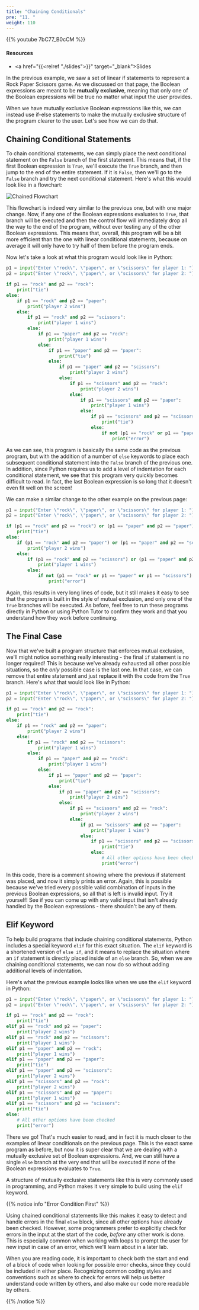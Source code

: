 ```yaml
---
title: "Chaining Conditionals"
pre: "11. "
weight: 110
---
```


{{% youtube 7bC77_B0cCM %}}

<!-- Old: _gpasgFxlIw -->

#### Resources

* <a href="{{<relref "./slides">}}" target="_blank">Slides</a>

In the previous example, we saw a set of linear if statements to represent a Rock Paper Scissors game. As we discussed on that page, the Boolean expressions are meant to be **mutually exclusive**, meaning that only one of the Boolean expressions will be true no matter what input the user provides. 

When we have mutually exclusive Boolean expressions like this, we can instead use if-else statements to make the mutually exclusive structure of the program clearer to the user. Let's see how we can do that.

## Chaining Conditional Statements

To chain conditional statements, we can simply place the next conditional statement on the `False` branch of the first statement. This means that, if the first Boolean expression is `True`, we'll execute the `True` branch, and then jump to the end of the entire statement. If it is `False`, then we'll go to the `False` branch and try the next conditional statement. Here's what this would look like in a flowchart:

![Chained Flowchart](/images/04/chain.svg?classes=border,shadow)

This flowchart is indeed very similar to the previous one, but with one major change. Now, if any one of the Boolean expressions evaluates to `True`, that branch will be executed and then the control flow will immediately drop all the way to the end of the program, without ever testing any of the other Boolean expressions. This means that, overall, this program will be a bit more efficient than the one with linear conditional statements, because on average it will only have to try half of them before the program ends.

Now let's take a look at what this program would look like in Python:

```python
p1 = input("Enter \"rock\", \"paper\", or \"scissors\" for player 1: ")
p2 = input("Enter \"rock\", \"paper\", or \"scissors\" for player 2: ")

if p1 == "rock" and p2 == "rock":
    print("tie")
else:
    if p1 == "rock" and p2 == "paper":
        print("player 2 wins")
    else: 
        if p1 == "rock" and p2 == "scissors":
            print("player 1 wins")
        else:
            if p1 == "paper" and p2 == "rock":
                print("player 1 wins")
            else:
                if p1 == "paper" and p2 == "paper":
                    print("tie")
                else:
                    if p1 == "paper" and p2 == "scissors":
                        print("player 2 wins")
                    else:
                        if p1 == "scissors" and p2 == "rock":
                            print("player 2 wins")
                        else:
                            if p1 == "scissors" and p2 == "paper":
                                print("player 1 wins")
                            else:
                                if p1 == "scissors" and p2 == "scissors":
                                    print("tie")
                                else:
                                    if not (p1 == "rock" or p1 == "paper" or p1 == "scissors") or not (p2 == "rock" or p2 == "paper" or p2 == "scissors"):
                                        print("error")
```

As we can see, this program is basically the same code as the previous program, but with the addition of a number of `else` keywords to place each subsequent conditional statement into the `False` branch of the previous one. In addition, since Python requires us to add a level of indentation for each conditional statement, we see that this program very quickly becomes difficult to read. In fact, the last Boolean expression is so long that it doesn't even fit well on the screen!

We can make a similar change to the other example on the previous page:

```python
p1 = input("Enter \"rock\", \"paper\", or \"scissors\" for player 1: ")
p2 = input("Enter \"rock\", \"paper\", or \"scissors\" for player 2: ")

if (p1 == "rock" and p2 == "rock") or (p1 == "paper" and p2 == "paper") or (p1 == "scissors" and p2 == "scissors"):
    print("tie")
else:
    if (p1 == "rock" and p2 == "paper") or (p1 == "paper" and p2 == "scissors") or (p1 == "scissors" and p2 == "rock"):
        print("player 2 wins")
    else:
        if (p1 == "rock" and p2 == "scissors") or (p1 == "paper" and p2 == "rock") or (p1 == "scissors" and p2 == "paper"):
            print("player 1 wins")
        else:
            if not (p1 == "rock" or p1 == "paper" or p1 == "scissors") or not (p2 == "rock" or p2 == "paper" or p2 == "scissors"):
                print("error")
```

Again, this results in very long lines of code, but it still makes it easy to see that the program is built in the style of mutual exclusion, and only one of the `True` branches will be executed. As before, feel free to run these programs directly in Python or using Python Tutor to confirm they work and that you understand how they work before continuing. 

## The Final Case

Now that we've built a program structure that enforces mutual exclusion, we'll might notice something really interesting - the final `if` statement is no longer required! This is because we've already exhausted all other possible situations, so the _only_ possible case is the last one. In that case, we can remove that entire statement and just replace it with the code from the `True` branch. Here's what that would look like in Python:

```python
p1 = input("Enter \"rock\", \"paper\", or \"scissors\" for player 1: ")
p2 = input("Enter \"rock\", \"paper\", or \"scissors\" for player 2: ")

if p1 == "rock" and p2 == "rock":
    print("tie")
else:
    if p1 == "rock" and p2 == "paper":
        print("player 2 wins")
    else: 
        if p1 == "rock" and p2 == "scissors":
            print("player 1 wins")
        else:
            if p1 == "paper" and p2 == "rock":
                print("player 1 wins")
            else:
                if p1 == "paper" and p2 == "paper":
                    print("tie")
                else:
                    if p1 == "paper" and p2 == "scissors":
                        print("player 2 wins")
                    else:
                        if p1 == "scissors" and p2 == "rock":
                            print("player 2 wins")
                        else:
                            if p1 == "scissors" and p2 == "paper":
                                print("player 1 wins")
                            else:
                                if p1 == "scissors" and p2 == "scissors":
                                    print("tie")
                                else:
                                    # All other options have been checked
                                    print("error")
```

In this code, there is a comment showing where the previous if statement was placed, and now it simply prints an error. Again, this is possible because we've tried every possible valid combination of inputs in the previous Boolean expressions, so all that is left is invalid input. Try it yourself! See if you can come up with any valid input that isn't already handled by the Boolean expressions - there shouldn't be any of them. 

## Elif Keyword

To help build programs that include chaining conditional statements, Python includes a special keyword `elif` for this exact situation. The `elif` keyword is a shortened version of `else if`, and it means to replace the situation where an `if` statement is directly placed inside of an `else` branch. So, when we are chaining conditional statements, we can now do so without adding additional levels of indentation. 

Here's what the previous example looks like when we use the `elif` keyword in Python:

```python
p1 = input("Enter \"rock\", \"paper\", or \"scissors\" for player 1: ")
p2 = input("Enter \"rock\", \"paper\", or \"scissors\" for player 2: ")

if p1 == "rock" and p2 == "rock":
    print("tie")
elif p1 == "rock" and p2 == "paper":
    print("player 2 wins")
elif p1 == "rock" and p2 == "scissors":
    print("player 1 wins")
elif p1 == "paper" and p2 == "rock":
    print("player 1 wins")
elif p1 == "paper" and p2 == "paper":
    print("tie")
elif p1 == "paper" and p2 == "scissors":
    print("player 2 wins")
elif p1 == "scissors" and p2 == "rock":
    print("player 2 wins")
elif p1 == "scissors" and p2 == "paper":
    print("player 1 wins")
elif p1 == "scissors" and p2 == "scissors":
    print("tie")
else:
    # All other options have been checked
    print("error")
```

There we go! That's much easier to read, and in fact it is much closer to the examples of linear conditionals on the previous page. This is the exact same program as before, but now it is super clear that we are dealing with a mutually exclusive set of Boolean expressions. And, we can still have a single `else` branch at the very end that will be executed if none of the Boolean expressions evaluates to `True`.

A structure of mutually exclusive statements like this is very commonly used in programming, and Python makes it very simple to build using the `elif` keyword. 

{{% notice info "Error Condition First" %}}

Using chained conditional statements like this makes it easy to detect and handle errors in the final `else` block, since all other options have already been checked. However, some programmers prefer to explicitly check for errors in the input at the start of the code, _before_ any other work is done. This is especially common when working with loops to prompt the user for new input in case of an error, which we'll learn about in a later lab.

When you are reading code, it is important to check both the start and end of a block of code when looking for possible error checks, since they could be included in either place. Recognizing common coding styles and conventions such as where to check for errors will help us better understand code written by others, and also make our code more readable by others.

{{% /notice %}}